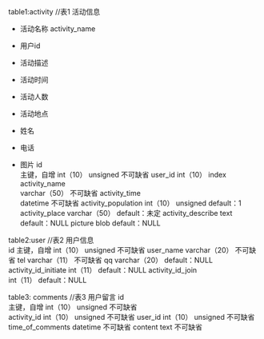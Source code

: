 
table1:activity  //表1 活动信息
- 活动名称
activity_name   

- 用户id
- 活动描述
- 活动时间
- 活动人数
- 活动地点
- 姓名
- 电话
- 图片
id  
    主键，自增  int（10） unsigned  不可缺省
user_id
   int（10）  index
activity_name   
    varchar（50）  不可缺省
activity_time   
    datetime  不可缺省
activity_population
    int（10） unsigned  default：1
activity_place
    varchar（50） default：未定
activity_describe
    text    default：NULL
picture
    blob    default：NULL   


table2:user     //表2  用户信息  
id
    主键，自增  int（10） unsigned  不可缺省
user_name
    varchar（20）  不可缺省
tel
    varchar（11）  不可缺省
qq
    varchar（20）  default：NULL
activity_id_initiate
    int（11）  default：NULL
activity_id_join  
    int（11）  default：NULL
	
	
table3: comments //表3 用户留言
id        
    主键，自增  int（10）  unsigned  不可缺省           
activity_id 
    int（10）  unsigned  不可缺省
user_id
    int（10）  unsigned  不可缺省
time_of_comments 
    datetime   不可缺省
content
    text   不可缺省
